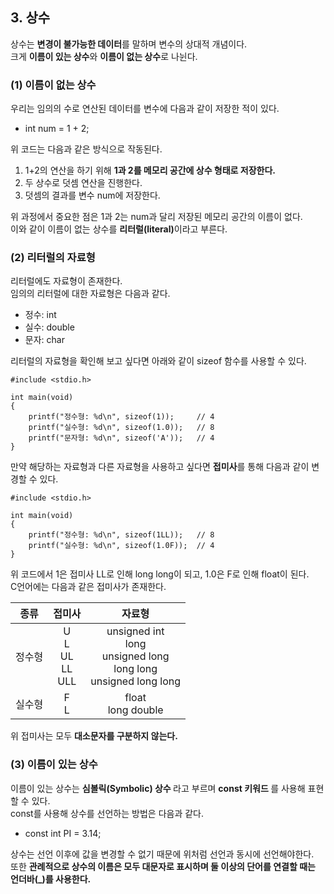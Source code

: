 <h2> <strong> 3. 상수 </strong> </h2>

상수는 <b>변경이 불가능한 데이터</b>를 말하며 변수의 상대적 개념이다. <br> 
크게 <b>이름이 있는 상수</b>와 <b>이름이 없는 상수</b>로 나뉜다.

<h3> <strong> (1) 이름이 없는 상수 </strong> </h3>

우리는 임의의 수로 연산된 데이터를 변수에 다음과 같이 저장한 적이 있다.

* int num = 1 + 2;

위 코드는 다음과 같은 방식으로 작동된다.

1. 1+2의 연산을 하기 위해 <b>1과 2를 메모리 공간에 상수 형태로 저장한다.</b>
2. 두 상수로 덧셈 연산을 진행한다.
3. 덧셈의 결과를 변수 num에 저장한다.

위 과정에서 중요한 점은 1과 2는 num과 달리 저장된 메모리 공간의 이름이 없다. <br>
이와 같이 이름이 없는 상수를 <b>리터럴(literal)</b>이라고 부른다. 

<h3> <strong> (2) 리터럴의 자료형 </strong> </h3>

리터럴에도 자료형이 존재한다. <br>
임의의 리터럴에 대한 자료형은 다음과 같다.

* 정수: int 
* 실수: double
* 문자: char

리터럴의 자료형을 확인해 보고 싶다면 아래와 같이 sizeof 함수를 사용할 수 있다.

```(c)
#include <stdio.h>

int main(void)
{
	printf("정수형: %d\n", sizeof(1));		// 4
	printf("실수형: %d\n", sizeof(1.0));	// 8
	printf("문자형: %d\n", sizeof('A'));	// 4
}
```

만약 해당하는 자료형과 다른 자료형을 사용하고 싶다면 <b>접미사</b>를 통해 다음과 같이 변경할 수 있다.

```(c)
#include <stdio.h>

int main(void)
{
	printf("정수형: %d\n", sizeof(1LL));	// 8
	printf("실수형: %d\n", sizeof(1.0F));	// 4
}
```

위 코드에서 1은 접미사 LL로 인해 long long이 되고, 1.0은 F로 인해 float이 된다. <br>
C언어에는 다음과 같은 접미사가 존재한다.

|종류|접미사|자료형|
|:---:|:---:|:---:|
|정수형|U <br> L <br> UL <br> LL <br> ULL|unsigned int <br> long <br> unsigned long <br> long long <br> unsigned long long|
|실수형|F <br> L|float <br> long double|

위 접미사는 모두 <b>대소문자를 구분하지 않는다.</b>

<h3> <strong> (3) 이름이 있는 상수 </strong> </h3>

이름이 있는 상수는 <b> 심볼릭(Symbolic) 상수 </b>라고 부르며 <b> const 키워드 </b>를 사용해 표현할 수 있다. <br>
const를 사용해 상수를 선언하는 방법은 다음과 같다. <br>

* const int PI = 3.14;

상수는 선언 이후에 값을 변경할 수 없기 때문에 위처럼 선언과 동시에 선언해야한다. <br>
또한 <b>관례적으로 상수의 이름은 모두 대문자로 표시하며 둘 이상의 단어를 연결할 때는 언더바(_)를 사용한다.</b>

